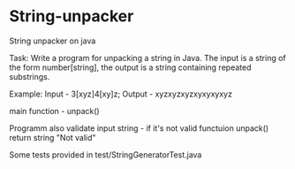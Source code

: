 # String-unpacker
String unpacker on java

Task:
Write a program for unpacking a string in Java. The input is a string of the form number[string], the output is a string containing repeated substrings.

Example:
Input - 3[xyz]4[xy]z;
Output - xyzxyzxyzxyxyxyxyz

main function - unpack()

Programm also validate input string - if it's not valid functuion unpack() return string "Not valid"

Some tests provided in test/StringGeneratorTest.java
